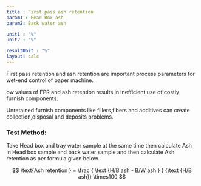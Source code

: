 ```yaml
---
title : First pass ash retention
param1 : Head Box ash
param2: Back water ash

unit1 : "%"
unit2 : "%"

resultUnit : "%"
layout: calc
---
```

First pass retention and ash retention are important process parameters for wet-end control of paper machine.

ow values of FPR and ash retention results in inefficient use of costly furnish components.  

Unretained furnish components like fillers,fibers and additives can create collection,disposal and deposits problems.
### Test Method: 
Take Head box and tray water sample at the same time then calculate Ash in Head box sample and back water sample and then calculate Ash retention as per formula given below.
  


$$
 \text{Ash retention } = \frac { \text {H/B ash - B/W ash } } {\text {H/B ash}} \times100
$$  

<script>  
    const inputs = document.querySelectorAll('input');    
    inputs.forEach(input => {     
      input.addEventListener('input', () => {
        
              calculate();
      });      
         
    }); 
    function calculate() {
      const headBoxAsh = parseFloat(document.getElementById('param1').value) || 0;
      const backWaterAsh = parseFloat(document.getElementById('param2').value) || 0;
     
    const retention = ((headBoxAsh - backWaterAsh)*100)/headBoxAsh   
      document.getElementById('result').innerHTML = retention.toFixed(2);
    }
</script>